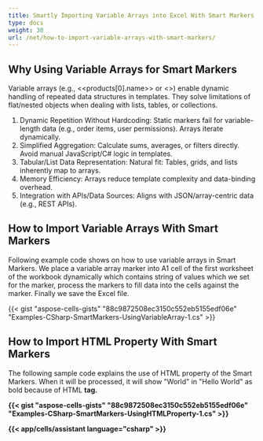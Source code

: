 ```yaml
---
title: Smartly Importing Variable Arrays into Excel With Smart Markers
type: docs
weight: 30
url: /net/how-to-import-variable-arrays-with-smart-markers/
---
```


## **Why Using Variable Arrays for Smart Markers**
Variable arrays (e.g., <<products[0].name>> or <<foreach item in cart>>) enable dynamic handling of repeated data structures in templates. They solve limitations of flat/nested objects when dealing with lists, tables, or collections.

1. Dynamic Repetition Without Hardcoding: Static markers fail for variable-length data (e.g., order items, user permissions). Arrays iterate dynamically. 
2. Simplified Aggregation: Calculate sums, averages, or filters directly. Avoid manual JavaScript/C# logic in templates.
3. Tabular/List Data Representation: Natural fit: Tables, grids, and lists inherently map to arrays.
4. Memory Efficiency: Arrays reduce template complexity and data-binding overhead.
5. Integration with APIs/Data Sources: Aligns with JSON/array-centric data (e.g., REST APIs).

## **How to Import Variable Arrays With Smart Markers**
Following example code shows on how to use variable arrays in Smart Markers. We place a variable array marker into A1 cell of the first worksheet of the workbook dynamically which contains string of values which we set for the marker, process the markers to fill data into the cells against the marker. Finally we save the Excel file.


{{< gist "aspose-cells-gists" "88c9872508ec3150c552eb5155edf06e" "Examples-CSharp-SmartMarkers-UsingVariableArray-1.cs" >}}

## **How to Import HTML Property With Smart Markers**
The following sample code explains the use of HTML property of the Smart Markers. When it will be processed, it will show "World" in "Hello World" as bold because of HTML <b> tag.


{{< gist "aspose-cells-gists" "88c9872508ec3150c552eb5155edf06e" "Examples-CSharp-SmartMarkers-UsingHTMLProperty-1.cs" >}}

{{< app/cells/assistant language="csharp" >}}